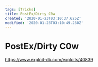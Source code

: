 ```yaml
---
tags: [Tricks]
title: PostEx/Dirty C0w
created: '2020-01-23T03:10:37.625Z'
modified: '2020-01-23T03:10:49.230Z'
---
```


# PostEx/Dirty C0w
https://www.exploit-db.com/exploits/40839
